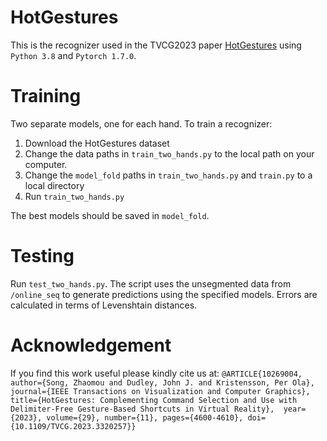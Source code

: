 # HotGestures

This is the recognizer used in the TVCG2023 paper [HotGestures](https://ieeexplore.ieee.org/document/10269004) using `Python 3.8` and `Pytorch 1.7.0`.

# Training
Two separate models, one for each hand. To train a recognizer:
1. Download the HotGestures dataset
2. Change the data paths in `train_two_hands.py` to the local path on your computer.
3. Change the `model_fold` paths in `train_two_hands.py` and `train.py` to a local directory
4. Run `train_two_hands.py`

The best models should be saved in `model_fold`. 

# Testing
Run `test_two_hands.py`. The script uses the unsegmented data from `/online_seq` to generate predictions using the specified models. Errors are calculated in terms of Levenshtain distances. 

# Acknowledgement
If you find this work useful please kindly cite us at:
`
@ARTICLE{10269004,
  author={Song, Zhaomou and Dudley, John J. and Kristensson, Per Ola},
  journal={IEEE Transactions on Visualization and Computer Graphics}, 
  title={HotGestures: Complementing Command Selection and Use with Delimiter-Free Gesture-Based Shortcuts in Virtual Reality}, 
  year={2023},
  volume={29},
  number={11},
  pages={4600-4610},
  doi={10.1109/TVCG.2023.3320257}}
`
